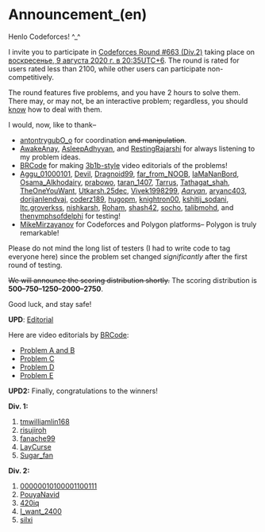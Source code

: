 # Announcement_(en)

Henlo Codeforces! ^_^

I invite you to participate in [Codeforces Round #663 (Div.2)](https://codeforces.com/contests/1391) taking place on [воскресенье, 9 августа 2020 г. в 20:35UTC+6](https://codeforces.com/https://www.timeanddate.com/worldclock/fixedtime.html?day=9&month=8&year=2020&hour=17&min=35&sec=0&p1=166). The round is rated for users rated less than 2100, while other users can participate non-competitively. 

The round features five problems, and you have 2 hours to solve them. There may, or may not, be an interactive problem; regardless, you should [know](https://codeforces.com/blog/entry/45307) how to deal with them. 

I would, now, like to thank–

 * [antontrygubO_o](https://codeforces.com/profile/antontrygubO_o "Гроссмейстер antontrygubO_o") for coordination ~~and manipulation~~.
* [AwakeAnay](https://codeforces.com/profile/AwakeAnay "Мастер AwakeAnay"), [AsleepAdhyyan](https://codeforces.com/profile/AsleepAdhyyan "Мастер AsleepAdhyyan"), and [RestingRajarshi](https://codeforces.com/profile/RestingRajarshi "Мастер RestingRajarshi") for always listening to my problem ideas.
* [BRCode](https://codeforces.com/profile/BRCode "Эксперт BRCode") for making [3b1b-style](https://codeforces.com/https://www.youtube.com/watch?v=LYrtRnz35sU) video editorials of the problems!
* [Aggu_01000101](https://codeforces.com/profile/Aggu_01000101 "Мастер Aggu_01000101"), [Devil](https://codeforces.com/profile/Devil "Мастер Devil"), [Dragnoid99](https://codeforces.com/profile/Dragnoid99 "Мастер Dragnoid99"), [far_from_NOOB](https://codeforces.com/profile/far_from_NOOB "Мастер far_from_NOOB"), [IaMaNanBord](https://codeforces.com/profile/IaMaNanBord "Эксперт IaMaNanBord"), [Osama_Alkhodairy](https://codeforces.com/profile/Osama_Alkhodairy "Мастер Osama_Alkhodairy"), [prabowo](https://codeforces.com/profile/prabowo "Гроссмейстер prabowo"), [taran_1407](https://codeforces.com/profile/taran_1407 "Мастер taran_1407"), [Tarrus](https://codeforces.com/profile/Tarrus "Мастер Tarrus"), [Tathagat_shah](https://codeforces.com/profile/Tathagat_shah "Кандидат в мастера Tathagat_shah"), [TheOneYouWant](https://codeforces.com/profile/TheOneYouWant "Международный мастер TheOneYouWant"), [Utkarsh.25dec](https://codeforces.com/profile/Utkarsh.25dec "Мастер Utkarsh.25dec"), [Vivek1998299](https://codeforces.com/profile/Vivek1998299 "Мастер Vivek1998299"), [_Aaryan_](https://codeforces.com/profile/_Aaryan_ "Кандидат в мастера _Aaryan_"), [aryanc403](https://codeforces.com/profile/aryanc403 "Мастер aryanc403"), [dorijanlendvaj](https://codeforces.com/profile/dorijanlendvaj "Международный гроссмейстер dorijanlendvaj"), [coderz189](https://codeforces.com/profile/coderz189 "Специалист coderz189"), [hugopm](https://codeforces.com/profile/hugopm "Международный гроссмейстер hugopm"), [knightron00](https://codeforces.com/profile/knightron00 "Эксперт knightron00"), [kshitij_sodani](https://codeforces.com/profile/kshitij_sodani "Мастер kshitij_sodani"), [ltc.groverkss](https://codeforces.com/profile/ltc.groverkss "Мастер ltc.groverkss"), [nishkarsh](https://codeforces.com/profile/nishkarsh "Мастер nishkarsh"), [Roham](https://codeforces.com/profile/Roham "Эксперт Roham"), [shash42](https://codeforces.com/profile/shash42 "Кандидат в мастера shash42"), [socho](https://codeforces.com/profile/socho "Кандидат в мастера socho"), [talibmohd](https://codeforces.com/profile/talibmohd "Эксперт talibmohd"), and [thenymphsofdelphi](https://codeforces.com/profile/thenymphsofdelphi "Мастер thenymphsofdelphi") for testing!
* [MikeMirzayanov](https://codeforces.com/profile/MikeMirzayanov "Штаб, MikeMirzayanov") for Codeforces and Polygon platforms– Polygon is truly remarkable!

Please do not mind the long list of testers (I had to write code to tag everyone here) since the problem set changed *significantly* after the first round of testing. 

~~We will announce the scoring distribution shortly.~~ The scoring distribution is **500–750–1250–2000–2750**.

Good luck, and stay safe! 

**UPD**: [Editorial](Tutorial_(en).md)

Here are video editorials by [BRCode](https://codeforces.com/profile/BRCode "Эксперт BRCode"):

 * [Problem A and B](https://codeforces.com/https://www.youtube.com/watch?v=KJVigs8w-gg)
* [Problem C](https://codeforces.com/https://www.youtube.com/watch?v=vWHUmtiPRQw)
* [Problem D](https://codeforces.com/https://www.youtube.com/watch?v=kspzot42-uI)
* [Problem E](https://codeforces.com/https://www.youtube.com/watch?v=y62jjZev3pY)

**UPD2:** Finally, congratulations to the winners!

**Div. 1:** 

1. [tmwilliamlin168](https://codeforces.com/profile/tmwilliamlin168 "Международный гроссмейстер tmwilliamlin168")
2. [risujiroh](https://codeforces.com/profile/risujiroh "Гроссмейстер risujiroh")
3. [fanache99](https://codeforces.com/profile/fanache99 "Международный мастер fanache99")
4. [LayCurse](https://codeforces.com/profile/LayCurse "Международный гроссмейстер LayCurse")
5. [Sugar_fan](https://codeforces.com/profile/Sugar_fan "Гроссмейстер Sugar_fan")

**Div. 2:** 

1. [00000010100001100111](https://codeforces.com/profile/00000010100001100111 "Новичок 00000010100001100111")
2. [PouyaNavid](https://codeforces.com/profile/PouyaNavid "Мастер PouyaNavid")
3. [420iq](https://codeforces.com/profile/420iq "Кандидат в мастера 420iq")
4. [I_want_2400](https://codeforces.com/profile/I_want_2400 "Международный мастер I_want_2400")
5. [silxi](https://codeforces.com/profile/silxi "Мастер silxi")
